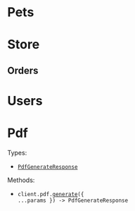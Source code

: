 # Pets

# Store

## Orders

# Users

# Pdf

Types:

- <code><a href="./src/resources/pdf.ts">PdfGenerateResponse</a></code>

Methods:

- <code title="post /pdf/generate">client.pdf.<a href="./src/resources/pdf.ts">generate</a>({ ...params }) -> PdfGenerateResponse</code>
